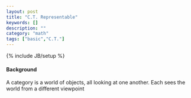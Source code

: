 ```yaml
---
layout: post
title: "C.T. Representable"
keywords: []
description: ""
category: "math"
tags: ["basic","C.T."]
---
```

{% include JB/setup %}


#### Background
A category is a world of objects, all looking at one another. Each sees the
world from a different viewpoint
